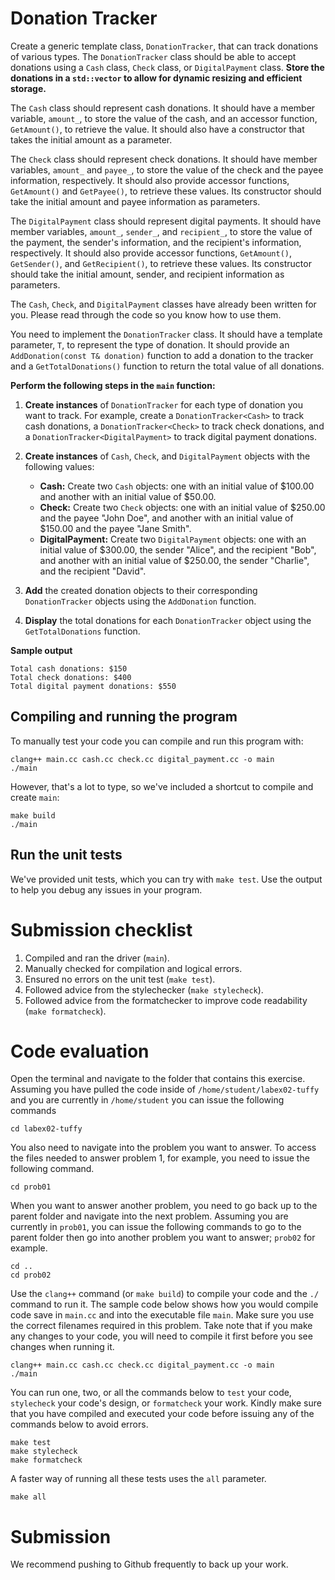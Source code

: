 # Donation Tracker
Create a generic template class, `DonationTracker`, that can track donations of various types. The `DonationTracker` class should be able to accept donations using a `Cash` class, `Check` class, or `DigitalPayment` class. **Store the donations in a `std::vector` to allow for dynamic resizing and efficient storage.**

The `Cash` class should represent cash donations. It should have a member variable, `amount_`, to store the value of the cash, and an accessor function, `GetAmount()`, to retrieve the value. It should also have a constructor that takes the initial amount as a parameter.

The `Check` class should represent check donations. It should have member variables, `amount_` and `payee_`, to store the value of the check and the payee information, respectively. It should also provide accessor functions, `GetAmount()` and `GetPayee()`, to retrieve these values. Its constructor should take the initial amount and payee information as parameters.

The `DigitalPayment` class should represent digital payments. It should have member variables, `amount_`, `sender_`, and `recipient_`, to store the value of the payment, the sender's information, and the recipient's information, respectively. It should also provide accessor functions, `GetAmount()`, `GetSender()`, and `GetRecipient()`, to retrieve these values. Its constructor should take the initial amount, sender, and recipient information as parameters.

The `Cash`, `Check`, and `DigitalPayment` classes have already been written for you. Please read through the code so you know how to use them.

You need to implement the `DonationTracker` class. It should have a template parameter, `T`, to represent the type of donation. It should provide an `AddDonation(const T& donation)` function to add a donation to the tracker and a `GetTotalDonations()` function to return the total value of all donations.

**Perform the following steps in the `main` function:**

1. **Create instances** of `DonationTracker` for each type of donation you want to track. For example, create a `DonationTracker<Cash>` to track cash donations, a `DonationTracker<Check>` to track check donations, and a `DonationTracker<DigitalPayment>` to track digital payment donations.
2. **Create instances** of `Cash`, `Check`, and `DigitalPayment` objects with the following values:

   * **Cash:** Create two `Cash` objects: one with an initial value of $100.00 and another with an initial value of $50.00.
   * **Check:** Create two `Check` objects: one with an initial value of $250.00 and the payee "John Doe", and another with an initial value of $150.00 and the payee "Jane Smith".
   * **DigitalPayment:** Create two `DigitalPayment` objects: one with an initial value of $300.00, the sender "Alice", and the recipient "Bob", and another with an initial value of $250.00, the sender "Charlie", and the recipient "David".

3. **Add** the created donation objects to their corresponding `DonationTracker` objects using the `AddDonation` function.
4. **Display** the total donations for each `DonationTracker` object using the `GetTotalDonations` function.

**Sample output**
```
Total cash donations: $150
Total check donations: $400
Total digital payment donations: $550
```

## Compiling and running the program

To manually test your code you can compile and run this program with:

```
clang++ main.cc cash.cc check.cc digital_payment.cc -o main
./main
```

However, that's a lot to type, so we've included a shortcut to compile and create ``main``:

```
make build
./main
```

## Run the unit tests

We've provided unit tests, which you can try with ``make test``. Use the output to help you debug any issues in your program.

# Submission checklist
1. Compiled and ran the driver (`main`).
1. Manually checked for compilation and logical errors.
1. Ensured no errors on the unit test (`make test`).
1. Followed advice from the stylechecker (`make stylecheck`).
1. Followed advice from the formatchecker to improve code readability (`make formatcheck`).

# Code evaluation
Open the terminal and navigate to the folder that contains this exercise. Assuming you have pulled the code inside of `/home/student/labex02-tuffy` and you are currently in `/home/student` you can issue the following commands

```
cd labex02-tuffy
```

You also need to navigate into the problem you want to answer. To access the files needed to answer problem 1, for example, you need to issue the following command.

```
cd prob01
```

When you want to answer another problem, you need to go back up to the parent folder and navigate into the next problem. Assuming you are currently in `prob01`, you can issue the following commands to go to the parent folder then go into another problem you want to answer; `prob02` for example.

```
cd ..
cd prob02
```

Use the `clang++` command (or ``make build``) to compile your code and the `./` command to run it. The sample code below shows how you would compile code save in `main.cc` and into the executable file `main`. Make sure you use the correct filenames required in this problem.  Take note that if you make any changes to your code, you will need to compile it first before you see changes when running it.

```
clang++ main.cc cash.cc check.cc digital_payment.cc -o main
./main
```

You can run one, two, or all the commands below to `test` your code, `stylecheck` your code's design, or `formatcheck` your work. Kindly make sure that you have compiled and executed your code before issuing any of the commands below to avoid errors.

```
make test
make stylecheck
make formatcheck
```

A faster way of running all these tests uses the `all` parameter.

```
make all
```

# Submission

We recommend pushing to Github frequently to back up your work.
